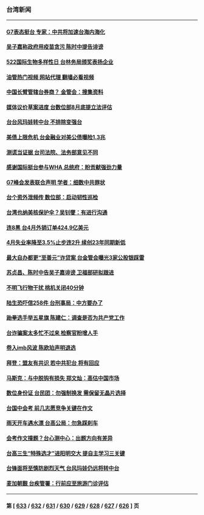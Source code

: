 ### 台湾新闻
---
#### [G7表态挺台 专家：中共将加速台海内海化](../../pages/ncid1349361/n14001934.md?05231245) 
#### [吴子嘉称政府用疫苗贪污 陈时中提告诽谤](../../pages/ncid1349361/n14001940.md?05231245) 
#### [522国际生物多样性日 台林务局颁奖表扬企业](../../pages/ncid1349361/n14001946.md?05231245) 
#### [油管热门视频 网站代理 翻墙必看视频](http://138.2.39.72:81/youtube.html?epic-marker?05231245)
#### [中国长臂管辖台券商？ 金管会：搜集资料](../../pages/ncid1349361/n14001942.md?05231245) 
#### [媒体议价草案进度 台数位部8月底提立法评估](../../pages/ncid1349361/n14001968.md?05231245) 
#### [台台风玛娃转中台 不排除变强台](../../pages/ncid1349361/n14001971.md?05231245) 
#### [美债上限危机 台金融业对美公债曝险1.3兆](../../pages/ncid1349361/n14001947.md?05231245) 
#### [测谎当证据 台司法院、法务部意见不同](../../pages/ncid1349361/n14001948.md?05231245) 
#### [感谢国际挺台参与WHA 总统府：盼贡献强劲力量](../../pages/ncid1349361/n14001950.md?05231245) 
#### [G7峰会发表联合声明 学者：细数中共罪状](../../pages/ncid1349361/n14001924.md?05231245) 
#### [台个资外泄频传 数位部：启动韧性巡检](../../pages/ncid1349361/n14001951.md?05231245) 
#### [台湾也纳美核保护伞？吴钊燮：有进行沟通](../../pages/ncid1349361/n14001954.md?05231245) 
#### [连8黑 台4月外销订单424.9亿美元](../../pages/ncid1349361/n14001929.md?05231245) 
#### [4月失业率降至3.5%止步连2升 续创23年同期新低](../../pages/ncid1349361/n14001932.md?05231245) 
#### [最大自办都更“至善元”诈贷案 台金管会曝光3家公股银踩雷](../../pages/ncid1349361/n14001959.md?05231245) 
#### [苏贞昌、陈时中告吴子嘉诽谤 卫福部研拟跟进](../../pages/ncid1349361/n14001909.md?05231245) 
#### [不明飞行物干扰 桃机关闭40分钟](../../pages/ncid1349361/n14001911.md?05231245) 
#### [陆生恐吓信258件 台刑事局：中方要办了](../../pages/ncid1349361/n14001886.md?05231245) 
#### [跆拳选手举五星旗 陈建仁：调查是否为共产党工作](../../pages/ncid1349361/n14001891.md?05231245) 
#### [台诈骗案太多忙不过来 检察官盼增人手](../../pages/ncid1349361/n14001879.md?05231245) 
#### [卷入imb风波 陈欧珀声明退选](../../pages/ncid1349361/n14001858.md?05231245) 
#### [拜登：盟友有共识 若中共犯台 将有回应](../../pages/ncid1349361/n14001419.md?05231245) 
#### [马斯克：与中脱钩有损失 郑文灿：高估中国市场](../../pages/ncid1349361/n14001335.md?05231245) 
#### [数位身份证 台民团：勿强制换发 需保留无晶片选择](../../pages/ncid1349361/n14001349.md?05231245) 
#### [台国中会考 前几志愿竞争关键在作文](../../pages/ncid1349361/n14001350.md?05231245) 
#### [雨天开车遇水漂 台高公局：勿急踩刹车](../../pages/ncid1349361/n14001354.md?05231245) 
#### [会考作文撞题？台心测中心：出题方向有差异](../../pages/ncid1349361/n14001352.md?05231245) 
#### [台高三生“特殊选才”进阳明交大 提自主学习三关键](../../pages/ncid1349361/n14001357.md?05231245) 
#### [台锋面将至慎防剧烈天气 台风玛娃仍远将转中台](../../pages/ncid1349361/n14001356.md?05231245) 
#### [麦加朝觐 台疾管署：行前应至旅游门诊评估](../../pages/ncid1349361/n14001355.md?05231245) 

---
#### 第 [ [633](./633.md?05231245) / [632](./632.md?05231245) / [631](./631.md?05231245) / [630](./630.md?05231245) / [629](./629.md?05231245) / [628](./628.md?05231245) / [627](./627.md?05231245) / [626](./626.md?05231245) ] 页
